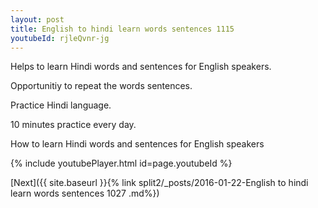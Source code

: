 ```yaml
---
layout: post
title: English to hindi learn words sentences 1115 
youtubeId: rjleQvnr-jg
---
```

 
 
Helps to learn Hindi words and sentences for English speakers.

Opportunitiy to repeat the words sentences. 

Practice Hindi language. 
 
10 minutes practice every day. 
 
How to learn Hindi words and sentences for English speakers 
 
{% include youtubePlayer.html id=page.youtubeId %}
 
 
[Next]({{ site.baseurl }}{% link  split2/_posts/2016-01-22-English to hindi learn words sentences 1027 .md%})
 
